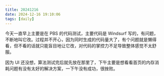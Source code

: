 ```yaml
---
title: 20241216
date: 2024-12-16 19:10:06
tags: [daily]
---
```


今天一直早上主要是在 PBS 的代码测试，主要代码是 Windsurf 写的，有问题，不断地叫它改。过程并不开心，因为同时生成的代码量大了，有个问题就是懒得看，但不看的话就只能盲目地让它改，对代码的掌控力不足导致整体感觉不太舒服。

因为 UI 还没想，算法测试完后就先放在那里了，下午主要是想看看首页的内存消耗问题有没有太好的解决方案，一下午没有成功，很挫败。
